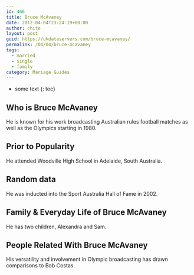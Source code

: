 ```yaml
---
id: 466
title: Bruce McAvaney
date: 2012-04-04T23:24:19+00:00
author: chito
layout: post
guid: https://ukdataservers.com/bruce-mcavaney/
permalink: /04/04/bruce-mcavaney  
tags:
  - married
  - single
  - family
category: Mariage Guides
---
```


* some text
{: toc}


## Who is  Bruce McAvaney
                  
                  
                  
He is known for his work broadcasting Australian rules football matches as well as the Olympics starting in 1980.
                  
                
                
                
## Prior to Popularity 
                  
                  
                  
He attended Woodville High School in Adelaide, South Australia.
                  
                
                
                
## Random data 
                  
                  
                  
He was inducted into the Sport Australia Hall of Fame in 2002.
                  
                
                
                
## Family & Everyday Life of Bruce McAvaney
                  
                  
                  
He has two children, Alexandra and Sam.
                  
                
                
                
## People Related With  Bruce McAvaney
                  
                  
                  
His versatility and involvement in Olympic broadcasting has drawn comparisons to Bob Costas.
                  
                
              
            
          
          
          
    
    
  
